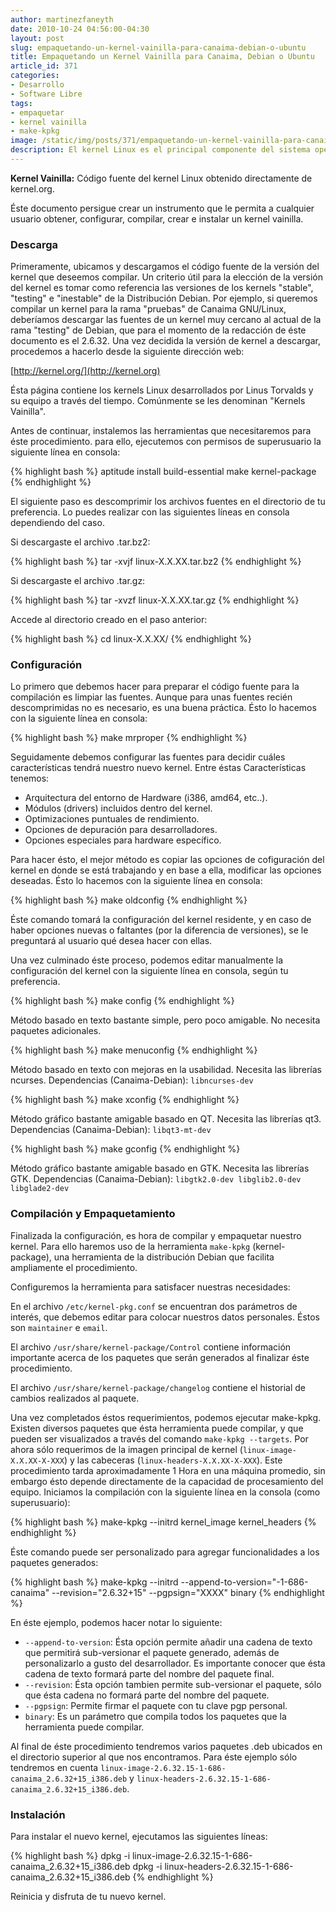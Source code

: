```yaml
---
author: martinezfaneyth
date: 2010-10-24 04:56:00-04:30
layout: post
slug: empaquetando-un-kernel-vainilla-para-canaima-debian-o-ubuntu
title: Empaquetando un Kernel Vainilla para Canaima, Debian o Ubuntu
article_id: 371
categories:
- Desarrollo
- Software Libre
tags:
- empaquetar
- kernel vainilla
- make-kpkg
image: /static/img/posts/371/empaquetando-un-kernel-vainilla-para-canaima-debian-o-ubuntu__1.jpg
description: El kernel Linux es el principal componente del sistema operativo. Aprende a generar uno actualizado para tu distribución con este artículo.
---
```


**Kernel Vainilla:** Código fuente del kernel Linux obtenido directamente de kernel.org.

Éste documento persigue crear un instrumento que le permita a cualquier usuario obtener, configurar, compilar, crear e instalar un kernel vainilla.

### Descarga

Primeramente, ubicamos y descargamos el código fuente de la versión del kernel que deseemos compilar. Un criterio útil para la elección de la versión del kernel es tomar como referencia las versiones de los kernels "stable", "testing" e "inestable" de la Distribución Debian. Por ejemplo, si queremos compilar un kernel para la rama "pruebas" de Canaima GNU/Linux, deberíamos descargar las fuentes de un kernel muy cercano al actual de la rama "testing" de Debian, que para el momento de la redacción de éste documento es el 2.6.32. Una vez decidida la versión de kernel a descargar, procedemos a hacerlo desde la siguiente dirección web:

[http://kernel.org/](http://kernel.org)

Ésta página contiene los kernels Linux desarrollados por Linus Torvalds y su equipo a través del tiempo. Comúnmente se les denominan "Kernels Vainilla".

Antes de continuar, instalemos las herramientas que necesitaremos para éste procedimiento. para ello, ejecutemos con permisos de superusuario la siguiente línea en consola:

{% highlight bash %}
aptitude install build-essential make kernel-package
{% endhighlight %}

El siguiente paso es descomprimir los archivos fuentes en el directorio de tu preferencia. Lo puedes realizar con las siguientes líneas en consola dependiendo del caso.

Si descargaste el archivo .tar.bz2:

{% highlight bash %}
tar -xvjf linux-X.X.XX.tar.bz2
{% endhighlight %}

Si descargaste el archivo .tar.gz:

{% highlight bash %}
tar -xvzf linux-X.X.XX.tar.gz
{% endhighlight %}

Accede al directorio creado en el paso anterior:

{% highlight bash %}
cd linux-X.X.XX/
{% endhighlight %}

### Configuración

Lo primero que debemos hacer para preparar el código fuente para la compilación es limpiar las fuentes. Aunque para unas fuentes recién descomprimidas no es necesario, es una buena práctica. Ésto lo hacemos con la siguiente línea en consola:

{% highlight bash %}
make mrproper
{% endhighlight %}

Seguidamente debemos configurar las fuentes para decidir cuáles características tendrá nuestro nuevo kernel. Entre éstas Características tenemos:

* Arquitectura del entorno de Hardware (i386, amd64, etc..).
* Módulos (drivers) incluidos dentro del kernel.
* Optimizaciones puntuales de rendimiento.
* Opciones de depuración para desarrolladores.
* Opciones especiales para hardware específico.

Para hacer ésto, el mejor método es copiar las opciones de cofiguración del kernel en donde se está trabajando y en base a ella, modificar las opciones deseadas. Ésto lo hacemos con la siguiente línea en consola:

{% highlight bash %}
make oldconfig
{% endhighlight %}

Éste comando tomará la configuración del kernel residente, y en caso de haber opciones nuevas o faltantes (por la diferencia de versiones), se le preguntará al usuario qué desea hacer con ellas.

Una vez culminado éste proceso, podemos editar manualmente la configuración del kernel con la siguiente línea en consola, según tu preferencia.

{% highlight bash %}
make config
{% endhighlight %}

Método basado en texto bastante simple, pero poco amigable. No necesita paquetes adicionales.

{% highlight bash %}
make menuconfig
{% endhighlight %}

Método basado en texto con mejoras en la usabilidad. Necesita las librerías ncurses. Dependencias (Canaima-Debian): `libncurses-dev`

{% highlight bash %}
make xconfig
{% endhighlight %}

Método gráfico bastante amigable basado en QT. Necesita las librerías qt3. Dependencias (Canaima-Debian): `libqt3-mt-dev`

{% highlight bash %}
make gconfig
{% endhighlight %}

Método gráfico bastante amigable basado en GTK. Necesita las librerías GTK. Dependencias (Canaima-Debian): `libgtk2.0-dev libglib2.0-dev libglade2-dev`

### Compilación y Empaquetamiento

Finalizada la configuración, es hora de compilar y empaquetar nuestro kernel. Para ello haremos uso de la herramienta `make-kpkg` (kernel-package), una herramienta de la distribución Debian que facilita ampliamente el procedimiento.

Configuremos la herramienta para satisfacer nuestras necesidades:

En el archivo `/etc/kernel-pkg.conf` se encuentran dos parámetros de interés, que debemos editar para colocar nuestros datos personales. Éstos son `maintainer` e `email`.

El archivo `/usr/share/kernel-package/Control` contiene información importante acerca de los paquetes que serán generados al finalizar éste procedimiento.

El archivo `/usr/share/kernel-package/changelog` contiene el historial de cambios realizados al paquete.

Una vez completados éstos requerimientos, podemos ejecutar make-kpkg. Existen diversos paquetes que ésta herramienta puede compilar, y que pueden ser visualizados a través del comando `make-kpkg --targets`. Por ahora sólo requerimos de la imagen principal de kernel (`linux-image-X.X.XX-X-XXX`) y las cabeceras (`linux-headers-X.X.XX-X-XXX`). Este procedimiento tarda aproximadamente 1 Hora en una máquina promedio, sin embargo ésto depende directamente de la capacidad de procesamiento del equipo. Iniciamos la compilación con la siguiente línea en la consola (como superusuario):

{% highlight bash %}
make-kpkg --initrd kernel_image kernel_headers
{% endhighlight %}

Éste comando puede ser personalizado para agregar funcionalidades a los paquetes generados:

{% highlight bash %}
make-kpkg --initrd --append-to-version="-1-686-canaima" --revision="2.6.32+15" --pgpsign="XXXX" binary
{% endhighlight %}

En éste ejemplo, podemos hacer notar lo siguiente:

* `--append-to-version`: Ésta opción permite añadir una cadena de texto que permitirá sub-versionar el paquete generado, además de personalizarlo a gusto del desarrollador. Es importante conocer que ésta cadena de texto formará parte del nombre del paquete final.
* `--revision`: Ésta opción tambien permite sub-versionar el paquete, sólo que ésta cadena no formará parte del nombre del paquete.
* `--pgpsign`: Permite firmar el paquete con tu clave pgp personal.
* `binary`: Es un parámetro que compila todos los paquetes que la herramienta puede compilar.

Al final de éste procedimiento tendremos varios paquetes .deb ubicados en el directorio superior al que nos encontramos. Para éste ejemplo sólo tendremos en cuenta `linux-image-2.6.32.15-1-686-canaima_2.6.32+15_i386.deb` y `linux-headers-2.6.32.15-1-686-canaima_2.6.32+15_i386.deb`.

### Instalación

Para instalar el nuevo kernel, ejecutamos las siguientes líneas:

{% highlight bash %}
dpkg -i linux-image-2.6.32.15-1-686-canaima_2.6.32+15_i386.deb
dpkg -i linux-headers-2.6.32.15-1-686-canaima_2.6.32+15_i386.deb
{% endhighlight %}

Reinicia y disfruta de tu nuevo kernel.
